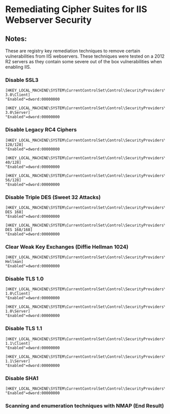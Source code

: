 # Remediating Cipher Suites for IIS Webserver Security

## Notes: 

These are registry key remediation techniques to remove certain vulnerabilities from IIS webservers. These techniques were tested on a 2012 R2 servers as they contain some severe out of the box vulnerabilities when enabling IIS. 

### Disable SSL3

```
[HKEY_LOCAL_MACHINE\SYSTEM\CurrentControlSet\Control\SecurityProviders\SCHANNEL\Protocols\SSL 3.0\Client]
"Enabled"=dword:00000000

[HKEY_LOCAL_MACHINE\SYSTEM\CurrentControlSet\Control\SecurityProviders\SCHANNEL\Protocols\SSL 3.0\Server]
"Enabled"=dword:00000000
```

### Disable Legacy RC4 Ciphers

```
[HKEY_LOCAL_MACHINE\SYSTEM\CurrentControlSet\Control\SecurityProviders\SCHANNEL\Ciphers\RC4 128/128]
"Enabled"=dword:00000000

[HKEY_LOCAL_MACHINE\SYSTEM\CurrentControlSet\Control\SecurityProviders\SCHANNEL\Ciphers\RC4 40/128]
"Enabled"=dword:00000000

[HKEY_LOCAL_MACHINE\SYSTEM\CurrentControlSet\Control\SecurityProviders\SCHANNEL\Ciphers\RC4 56/128]
"Enabled"=dword:00000000
```

### Disable Triple DES (Sweet 32 Attacks)

```
[HKEY_LOCAL_MACHINE\SYSTEM\CurrentControlSet\Control\SecurityProviders\SCHANNEL\Ciphers\Triple DES 168]
"Enabled"=dword:00000000

[HKEY_LOCAL_MACHINE\SYSTEM\CurrentControlSet\Control\SecurityProviders\SCHANNEL\Ciphers\Triple DES 168/168]
"Enabled"=dword:00000000
```

### Clear Weak Key Exchanges (Diffie Hellman 1024)

```
[HKEY_LOCAL_MACHINE\SYSTEM\CurrentControlSet\Control\SecurityProviders\SCHANNEL\KeyExchangeAlgorithms\Diffie-Hellman]
"Enabled"=dword:00000000
```

### Disable TLS 1.0

```
[HKEY_LOCAL_MACHINE\SYSTEM\CurrentControlSet\Control\SecurityProviders\SCHANNEL\Protocols\TLS 1.0\Client]
"Enabled"=dword:00000000

[HKEY_LOCAL_MACHINE\SYSTEM\CurrentControlSet\Control\SecurityProviders\SCHANNEL\Protocols\TLS 1.0\Server]
"Enabled"=dword:00000000
```

### Disable TLS 1.1

```
[HKEY_LOCAL_MACHINE\SYSTEM\CurrentControlSet\Control\SecurityProviders\SCHANNEL\Protocols\TLS 1.1\Client]
"Enabled"=dword:00000000

[HKEY_LOCAL_MACHINE\SYSTEM\CurrentControlSet\Control\SecurityProviders\SCHANNEL\Protocols\TLS 1.1\Server]
"Enabled"=dword:00000000
```

### Disable SHA1

```
[HKEY_LOCAL_MACHINE\SYSTEM\CurrentControlSet\Control\SecurityProviders\SCHANNEL\Hashes\SHA]
"Enabled"=dword:00000000
```

### Scanning and enumeration techniques with NMAP (End Result)
